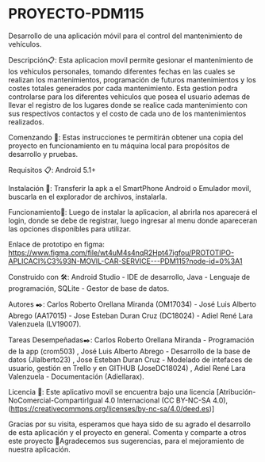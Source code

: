 # PROYECTO-PDM115
Desarrollo de una aplicación móvil para el control del mantenimiento de vehículos.

Descripción📋: Esta aplicacion movil permite gesionar el mantenimiento de los vehiculos personales, tomando diferentes fechas en las cuales se realizan los mantenimientos, programación de futuros mantenimientos y los costes totales generados por cada mantenimiento. Esta gestion podra controlarse para los diferentes vehiculos que posea el usuario ademas de llevar el registro de los lugares donde se realice cada mantenimiento con sus respectivos contactos y el costo de cada uno de los mantenimientos realizados.


Comenzando 🚀: Estas instrucciones te permitirán obtener una copia del proyecto en funcionamiento en tu máquina local para propósitos de desarrollo y pruebas.


Requisitos 📋: Android 5.1+


Instalación 🔧: Transferir la apk a el SmartPhone Android o Emulador movil, buscarla en el explorador de archivos, instalarla.


Funcionamiento🔧: Luego de instalar la aplicacion, al abrirla nos aparecerá el login, donde se debe de registrar, luego ingresar al menu donde apareceran las opciones disponibles para utilizar.


Enlace de prototipo en figma: https://www.figma.com/file/wt4uM4s4nqR2Hpt47igfou/PROTOTIPO-APLICACI%C3%93N-MOVIL-CAR-SERVICE---PDM115?node-id=0%3A1


Construido con 🛠️: Android Studio - IDE de desarrollo, Java - Lenguaje de programación, SQLite - Gestor de base de datos.


Autores ✒️: Carlos Roberto Orellana Miranda (OM17034) - José Luis Alberto Abrego (AA17015) - Jose Esteban Duran Cruz (DC18024) - Adiel René Lara Valenzuela (LV19007).


Tareas Desempeñadas✒️: Carlos Roberto Orellana Miranda - Programación de la app (crom503) , 
José Luis Alberto Abrego - Desarrollo de la base de datos (Jlalberto23) , 
Jose Esteban Duran Cruz - Modelado de intefaces de usuario, gestión en Trello y en GITHUB (JoseDC18024) , 
Adiel René Lara Valenzuela - Documentación (Adiellarax).


Licencia 📄: Este aplicativo movil se encuentra bajo una licencia [Atribución-NoComercial-CompartirIgual 4.0 Internacional (CC BY-NC-SA 4.0),(https://creativecommons.org/licenses/by-nc-sa/4.0/deed.es)]


Gracias por su visita, esperamos que haya sido de su agrado el desarrollo de esta aplicación y el proyecto en general.
Comenta y comparte a otros este proyecto 📢Agradecemos sus sugerencias, para el mejoramiento de nuestra aplicación.

